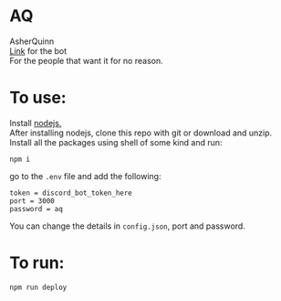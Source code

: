 # AQ
AsherQuinn      
[Link](https://discord.com/api/oauth2/authorize?client_id=1044001252029247559&permissions=8&scope=bot) for the bot        
For the people that want it for no reason.

# To use:
Install [nodejs.](https://nodejs.org/en/download/)      
After installing nodejs, clone this repo with git or download and unzip.      
Install all the packages using shell of some kind and run:
```
npm i
```

go to the `.env` file and add the following:
```
token = discord_bot_token_here
port = 3000
password = aq
```

You can change the details in `config.json`, port and password.
# To run:
```
npm run deploy
```
